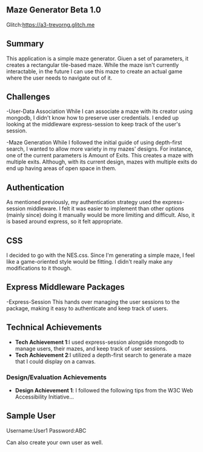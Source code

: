 ## Maze Generator Beta 1.0

Glitch:https://a3-trevorng.glitch.me

## Summary
This application is a simple maze generator. Giuen a set of parameters, it creates a rectangular tile-based maze. While the maze isn't currently
interactable, in the future I can use this maze to create an actual game where the user needs to navigate out of it.

## Challenges
-User-Data Association
While I can associate a maze with its creator using mongodb, I
didn't know how to preserve user credentials.
I ended up looking at the middleware express-session to keep track of the user's session.

-Maze Generation
While I followed the initial guide of using depth-first search, I
wanted to allow more variety in my mazes' designs. For instance, one 
of the current parameters is Amount of Exits. This creates a maze with multiple exits. Although, with its
current design, mazes with multiple exits do end up having areas of open space in them.

## Authentication
As mentioned previously, my authentication strategy used the express-session middleware. I felt it was easier to implement than other
options (mainly since) doing it manually would be more limiting and difficult. Also, it is based around express, so it felt appropriate.

## CSS
I decided to go with the NES.css. Since I'm generating a simple maze, I feel like a game-oriented style would be fitting. I didn't really make any modifications to it though.

## Express Middleware Packages
-Express-Session
This hands over managing the user sessions to the package, making it easy to authenticate and keep track of users.

## Technical Achievements
- **Tech Achievement 1**:I used express-session alongside mongodb to manage users, their mazes, and keep track of user sessions.
- **Tech Achievement 2**:I utilized a depth-first search to generate a maze that I could display on a canvas.

### Design/Evaluation Achievements
- **Design Achievement 1**: I followed the following tips from the W3C Web Accessibility Initiative...

## Sample User
Username:User1
Password:ABC

Can also create your own user as well.